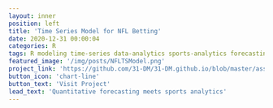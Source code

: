 ```yaml
---
layout: inner
position: left
title: 'Time Series Model for NFL Betting'
date: 2020-12-31 00:00:04
categories: R
tags: R modeling time-series data-analytics sports-analytics forecasting
featured_image: '/img/posts/NFLTSModel.png'
project_link: 'https://github.com/31-DM/31-DM.github.io/blob/master/assets/Work/School/Undergrad/Projects/TimeSeries/README.md'
button_icon: 'chart-line'
button_text: 'Visit Project'
lead_text: 'Quantitative forecasting meets sports analytics'
---
```

